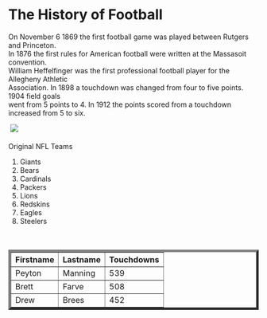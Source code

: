 <head>

<link rel="stylesheet" type="text/css" href="https://github.com/allenm19/Football/blob/master/stylesheet.css">

</head>
<body>
  <h1>The History of Football </h1>
 <p> On November 6 1869 the first football game was played between Rutgers and Princeton.<br>
  In 1876 the first rules for American football were written at the Massasoit convention.<br>
  William Heffelfinger was the first professional football player for the Allegheny Athletic <br>Association. 
  In 1898 a touchdown was changed from four to five points. 1904 field goals <br>went from 5 points to 4.
   In 1912 the points scored from a touchdown increased from 5 to six.</p>
  <img id=foot>
  <img src="https://hsujacks.com/images/2018/7/16/Old_Football_Photo_BW.jpg?width=1416&height=797&mode=crop"><br>
 <div id="list">
   <br>
  Original NFL Teams
  <ol>
  <li>Giants
  <li>Bears
  <li>Cardinals
  <li>Packers
  <li>Lions
  <li>Redskins
  <li>Eagles
  <li>Steelers<br>
    <br>
    </div>
  
     
   <table style="width:100%">
      <table border="5">
  <tr>
    <th>Firstname</th>
    <th>Lastname</th> 
    <th>Touchdowns</th>
  </tr>
  <tr>
    <td>Peyton</td>
    <td>Manning</td> 
    <td>539</td>
  </tr>
  <tr>
    <td>Brett</td>
    <td>Farve</td> 
    <td>508</td>
  </tr>
      <tr>
    <td>Drew</td>
    <td>Brees</td> 
    <td>452</td>
   
  </tr>
</table>

   </body>


